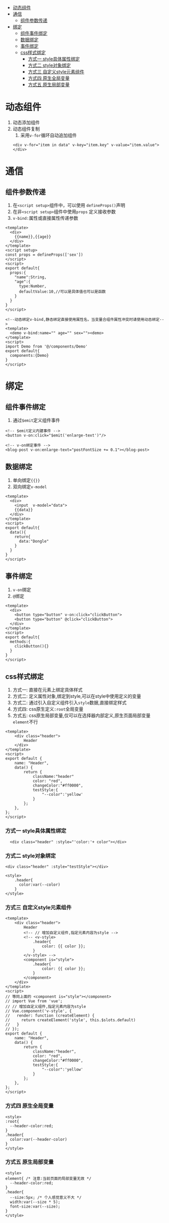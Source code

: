 - [动态组件](#动态组件)
- [通信](#通信)
  - [组件参数传递](#组件参数传递)
- [绑定](#绑定)
  - [组件事件绑定](#组件事件绑定)
  - [数据绑定](#数据绑定)
  - [事件绑定](#事件绑定)
  - [css样式绑定](#css样式绑定)
    - [方式一 style具体属性绑定](#方式一-style具体属性绑定)
    - [方式二 style对象绑定](#方式二-style对象绑定)
    - [方式三 自定义style元素组件](#方式三-自定义style元素组件)
    - [方式四 原生全局变量](#方式四-原生全局变量)
    - [方式五 原生局部变量](#方式五-原生局部变量)

# 动态组件
1. 动态添加组件
2. 动态组件复制
   1. 采用`v-for`循环自动追加组件
   ```vue
   <div v-for="item in data" v-key="item.key" v-value="item.value"></div>
   ```

# 通信
## 组件参数传递
1. 在`<script setup>`组件中，可以使用 `defineProps()`声明
2. 在非`<script setup>`组件中使用`props` 定义接收参数
3. `v-bind:`属性或直接属性传递参数
```vue
<template>
  <div>
    {{name}},{{age}}
  </div>
</template>
<script setup>
const props = defineProps(['sex'])
</script>
<script>
export default{
  props:{
    "name":String,
    "age":{
      type:Number,
      defaultValue:10,//可以是具体值也可以是函数
    }
  }
}
</script>
```
```vue
<!--动态绑定v-bind,静态绑定直接使用属性名，当变量合组件属性冲突时请使用动态绑定-->
<template>
  <demo v-bind:name="" age="" sex=""><demo> 
</template>
<script>
import Demo from '@/components/Demo'
export default{
  components:{Demo}
}
</script>
```


# 绑定
## 组件事件绑定
1. 通过`$emit`定义组件事件
```vue
<!-- $emit定义内建事件 -->
<button v-on:click="$emit('enlarge-text')"/>
```
```vue
<!-- v-on绑定事件 -->
<blog-post v-on:enlarge-text="postFontSize += 0.1"></blog-post>
```

## 数据绑定
1. 单向绑定`{{}}`
2. 双向绑定`v-model`
```vue
<template>
  <div>
    <input  v-model="data">
    {{data}}
  </div>
</template>
<script>
export default{
  data(){
    return{
      data:"Dongle"
    }
  }
}
</script>
```
## 事件绑定
1. `v-on`绑定
2. `@`绑定
```vue
<template>
  <div>
    <button type="button" v-on:click="clickButton">
    <button type="button" @click="clickButton">
  </div>
</template>
<script>
export default{
  methods:{
    clickButton(){}
  }
}
</script>
```
## css样式绑定
1. 方式一: 直接在元素上绑定具体样式
2. 方式二: 定义属性对象,绑定到style,可以在style中使用定义的变量
3. 方式二: 通过引入自定义组件引入`style`数据,直接绑定样式
4. 方式四: css原生定义`:root`全局变量
5. 方式五: css原生局部变量,仅可以在选择器内部定义,原生页面局部变量`element`不行

```vue
<template>
    <div class="header">
        Header
    </div>
</template>
<script>
export default {
    name: "Header",
    data() {
        return {
            className:"header"
            color: "red",
            changeColor:"#ff0000",
            testStyle:{
                "--color":'yellow'
            }
        };
    },
};
</script>
```

### 方式一 style具体属性绑定
```vue
  <div class="header" :style="'color:'+ color"></div>
```

### 方式二 style对象绑定
```vue
<div class="header" :style="testStyle"></div>

<style>
    .header{
      color:var(--color)
    }
</style>
```

### 方式三 自定义style元素组件
```vue
<template>
    <div class="header">
        Header
        <!-- // 增加自定义组件,指定元素内容为style -->
        <!-- <v-style>
            .header{
                color: {{ color }};
            }
        </v-style> -->
        <component is="style">
            .header{
                color: {{ color }};
            }
        </component>
    </div>
</template>
<script> 
// 等同上面的 <component is="style"></component>
// import Vue from 'vue';
// // 增加自定义组件,指定元素内容为style
// Vue.component('v-style', {
//   render: function (createElement) {
//     return createElement('style', this.$slots.default)
//   }
// });
export default {
    name: "Header",
    data() {
        return {
            className:"header",
            color: "red",
            changeColor:"#ff0000",
            testStyle:{
                "--color":'yellow'
            }
        };
    },
};
</script>
```

### 方式四 原生全局变量
```vue
<style>
:root{
  --header-color:red;
}
.header{
  color:var(--header-color)
}
</style>
```

### 方式五 原生局部变量
```vue
<style>
element{ /* 注意:当前页面的局部变量无效 */
  --header-color:red; 
}
.header{
  --size:5px; /* 个人感觉意义不大 */
  width:var(--size * 5);
  font-size:var(--size);
}
</style>
```